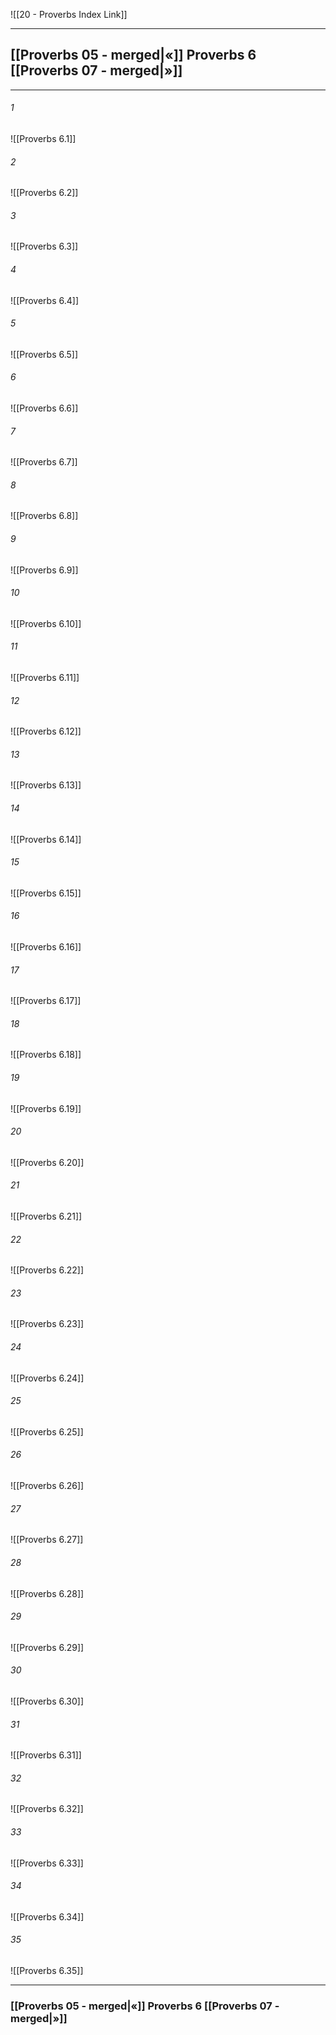 ![[20 - Proverbs Index Link]]

---
##  [[Proverbs 05 - merged|«]] Proverbs 6 [[Proverbs 07 - merged|»]]

---

###### 1
![[Proverbs 6.1]] 

###### 2
![[Proverbs 6.2]] 

###### 3
![[Proverbs 6.3]] 

###### 4
![[Proverbs 6.4]]

###### 5 
![[Proverbs 6.5]] 

###### 6
![[Proverbs 6.6]] 

###### 7
![[Proverbs 6.7]] 

###### 8
![[Proverbs 6.8]] 

###### 9
![[Proverbs 6.9]] 

###### 10
![[Proverbs 6.10]] 

###### 11
![[Proverbs 6.11]] 

###### 12
![[Proverbs 6.12]]

###### 13
![[Proverbs 6.13]] 

###### 14
![[Proverbs 6.14]] 

###### 15
![[Proverbs 6.15]]

###### 16
![[Proverbs 6.16]] 

###### 17
![[Proverbs 6.17]]

###### 18
![[Proverbs 6.18]] 

###### 19
![[Proverbs 6.19]] 

###### 20
![[Proverbs 6.20]]

###### 21
![[Proverbs 6.21]] 

###### 22
![[Proverbs 6.22]] 

###### 23
![[Proverbs 6.23]]

###### 24
![[Proverbs 6.24]] 

###### 25
![[Proverbs 6.25]]

###### 26
![[Proverbs 6.26]] 

###### 27
![[Proverbs 6.27]] 

###### 28
![[Proverbs 6.28]]

###### 29
![[Proverbs 6.29]] 

###### 30
![[Proverbs 6.30]] 

###### 31
![[Proverbs 6.31]] 

###### 32
![[Proverbs 6.32]] 

###### 33
![[Proverbs 6.33]]

###### 34
![[Proverbs 6.34]] 

###### 35
![[Proverbs 6.35]]


---
###  [[Proverbs 05 - merged|«]] Proverbs 6 [[Proverbs 07 - merged|»]]